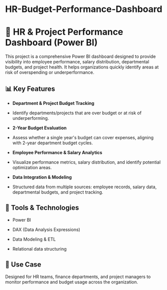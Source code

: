 # HR-Budget-Performance-Dashboard

# 🚀 HR & Project Performance Dashboard (Power BI)

This project is a comprehensive Power BI dashboard designed to provide visibility into employee performance, salary distribution, departmental budgets, and project health. It helps organizations quickly identify areas at risk of overspending or underperformance.

## 📊 Key Features

- **Department & Project Budget Tracking**
- 
  Identify departments/projects that are over budget or at risk of underperforming.

- **2-Year Budget Evaluation**
- 
  Assess whether a single year's budget can cover expenses, aligning with 2-year department budget cycles.

- **Employee Performance & Salary Analytics**
- 
  Visualize performance metrics, salary distribution, and identify potential optimization areas.

- **Data Integration & Modeling**
-   
  Structured data from multiple sources: employee records, salary data, departmental budgets, and project tracking.

## 🧰 Tools & Technologies

- Power BI
  
- DAX (Data Analysis Expressions)
  
- Data Modeling & ETL
  
- Relational data structuring

## 📌 Use Case

Designed for HR teams, finance departments, and project managers to monitor performance and budget usage across the organization.

